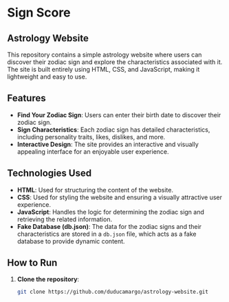 # Sign Score
## Astrology Website

This repository contains a simple astrology website where users can discover their zodiac sign and explore the characteristics associated with it. The site is built entirely using HTML, CSS, and JavaScript, making it lightweight and easy to use.

## Features

- **Find Your Zodiac Sign**: Users can enter their birth date to discover their zodiac sign.
- **Sign Characteristics**: Each zodiac sign has detailed characteristics, including personality traits, likes, dislikes, and more.
- **Interactive Design**: The site provides an interactive and visually appealing interface for an enjoyable user experience.

## Technologies Used

- **HTML**: Used for structuring the content of the website.
- **CSS**: Used for styling the website and ensuring a visually attractive user experience.
- **JavaScript**: Handles the logic for determining the zodiac sign and retrieving the related information.
- **Fake Database (db.json)**: The data for the zodiac signs and their characteristics are stored in a `db.json` file, which acts as a fake database to provide dynamic content.

## How to Run

1. **Clone the repository**:

   ```bash
   git clone https://github.com/duducamargo/astrology-website.git
